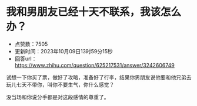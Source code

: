 # 我和男朋友已经十天不联系，我该怎么办？
- 点赞数：7505
- 更新时间：2023年10月09日13时59分15秒
- 回答url：https://www.zhihu.com/question/625217531/answer/3242606749
<body>
 <p data-pid="jV6WrNCp">试想一下你买了票，做好了攻略，准备好了行李，结果你男朋友说他要和他兄弟去玩儿七天不带你，叫你不要生气，你什么感觉？</p>
 <p data-pid="Yt9pw0Cl">没当场和你说分手都是对这段感情的尊重了。</p>
</body>